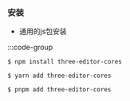 ### 安装 

- 通用的js包安装

:::code-group

```shell [npm]
$ npm install three-editor-cores
```

```shell [yarn]
$ yarn add three-editor-cores
```

```shell [pnpm]
$ pnpm add three-editor-cores
```
